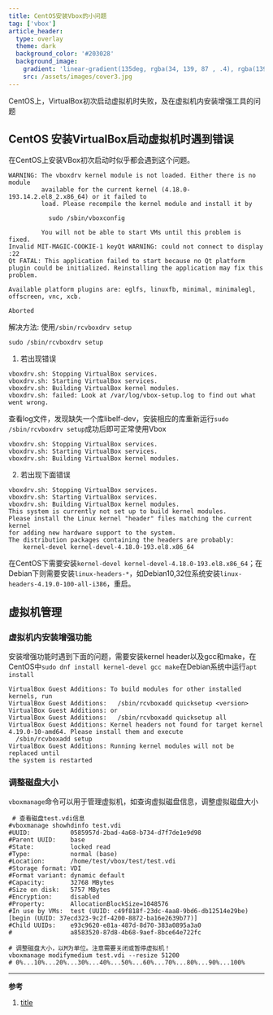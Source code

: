 ```yaml
---
title: CentOS安装Vbox的小问题
tag: ['vbox']
article_header:
  type: overlay
  theme: dark
  background_color: '#203028'
  background_image:
    gradient: 'linear-gradient(135deg, rgba(34, 139, 87 , .4), rgba(139, 34, 139, .4))'
    src: /assets/images/cover3.jpg
---
```


CentOS上，VirtualBox初次启动虚拟机时失败，及在虚拟机内安装增强工具的问题

<!--more-->

## CentOS 安装VirtualBox启动虚拟机时遇到错误
在CentOS上安装VBox初次启动时似乎都会遇到这个问题。
```
WARNING: The vboxdrv kernel module is not loaded. Either there is no module
         available for the current kernel (4.18.0-193.14.2.el8_2.x86_64) or it failed to
         load. Please recompile the kernel module and install it by

           sudo /sbin/vboxconfig

         You will not be able to start VMs until this problem is fixed.
Invalid MIT-MAGIC-COOKIE-1 keyQt WARNING: could not connect to display :22
Qt FATAL: This application failed to start because no Qt platform plugin could be initialized. Reinstalling the application may fix this problem.

Available platform plugins are: eglfs, linuxfb, minimal, minimalegl, offscreen, vnc, xcb.

Aborted

```
解决方法: 使用`/sbin/rcvboxdrv setup`
```
sudo /sbin/rcvboxdrv setup
```
1. 若出现错误
```
vboxdrv.sh: Stopping VirtualBox services.
vboxdrv.sh: Starting VirtualBox services.
vboxdrv.sh: Building VirtualBox kernel modules.
vboxdrv.sh: failed: Look at /var/log/vbox-setup.log to find out what went wrong.
```
查看log文件，发现缺失一个库libelf-dev，安装相应的库重新运行`sudo /sbin/rcvboxdrv setup`成功后即可正常使用Vbox
```
vboxdrv.sh: Stopping VirtualBox services.
vboxdrv.sh: Starting VirtualBox services.
vboxdrv.sh: Building VirtualBox kernel modules.
```
2. 若出现下面错误
```
vboxdrv.sh: Stopping VirtualBox services.
vboxdrv.sh: Starting VirtualBox services.
vboxdrv.sh: Building VirtualBox kernel modules.
This system is currently not set up to build kernel modules.
Please install the Linux kernel "header" files matching the current kernel
for adding new hardware support to the system.
The distribution packages containing the headers are probably:
    kernel-devel kernel-devel-4.18.0-193.el8.x86_64
```
在CentOS下需要安装`kernel-devel kernel-devel-4.18.0-193.el8.x86_64`；在Debian下则需要安装`linux-headers-*`，如Debian10,32位系统安装`linux-headers-4.19.0-100-all-i386`，重启。

## 虚拟机管理

### 虚拟机内安装增强功能
安装增强功能时遇到下面的问题，需要安装kernel header以及gcc和make，在CentOS中`sudo dnf install kernel-devel gcc make`在Debian系统中运行`apt install` 
```shell
VirtualBox Guest Additions: To build modules for other installed kernels, run
VirtualBox Guest Additions:   /sbin/rcvboxadd quicksetup <version>
VirtualBox Guest Additions: or
VirtualBox Guest Additions:   /sbin/rcvboxadd quicksetup all
VirtualBox Guest Additions: Kernel headers not found for target kernel 
4.19.0-10-amd64. Please install them and execute
  /sbin/rcvboxadd setup
VirtualBox Guest Additions: Running kernel modules will not be replaced until 
the system is restarted
```
### 调整磁盘大小
`vboxmanage`命令可以用于管理虚拟机，如查询虚拟磁盘信息，调整虚拟磁盘大小

```shell
 # 查看磁盘test.vdi信息
#vboxmanage showhdinfo test.vdi
#UUID:           0585957d-2bad-4a68-b734-d7f7de1e9d98
#Parent UUID:    base
#State:          locked read
#Type:           normal (base)
#Location:       /home/test/vbox/test/test.vdi
#Storage format: VDI
#Format variant: dynamic default
#Capacity:       32768 MBytes
#Size on disk:   5757 MBytes
#Encryption:     disabled
#Property:       AllocationBlockSize=1048576
#In use by VMs:  test (UUID: c49f818f-23dc-4aa8-9bd6-db12514e29be) [begin (UUID: 37ecd323-9c2f-4200-8872-ba16e2639b77)]
#Child UUIDs:    e93c9620-e81a-487d-8d70-383a0895a3a0
#                a8583520-87d8-4b68-9aef-8bce64e722fc

# 调整磁盘大小，以M为单位。注意需要关闭或暂停虚拟机！
vboxmanage modifymedium test.vdi --resize 51200
# 0%...10%...20%...30%...40%...50%...60%...70%...80%...90%...100%
```

---

**参考**
1. [title](url)
